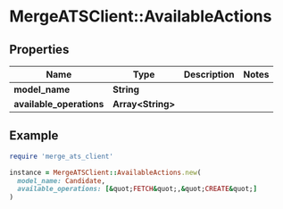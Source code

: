 # MergeATSClient::AvailableActions

## Properties

| Name | Type | Description | Notes |
| ---- | ---- | ----------- | ----- |
| **model_name** | **String** |  |  |
| **available_operations** | **Array&lt;String&gt;** |  |  |

## Example

```ruby
require 'merge_ats_client'

instance = MergeATSClient::AvailableActions.new(
  model_name: Candidate,
  available_operations: [&quot;FETCH&quot;,&quot;CREATE&quot;]
)
```

